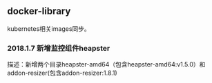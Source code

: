 ## docker-library

kubernetes相关images同步。

### 2018.1.7 新增监控组件heapster

描述：新增两个目录heapster-amd64（包含heapster-amd64:v1.5.0）和addon-resizer(包含addon-resizer:1.8.1)